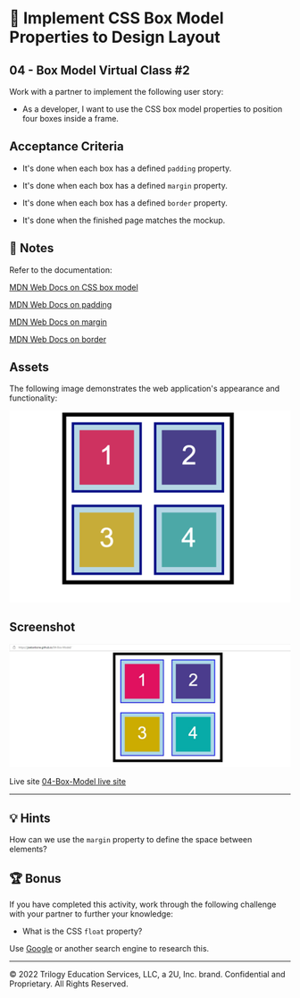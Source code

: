 # 📖 Implement CSS Box Model Properties to Design Layout

## 04 - Box Model Virtual Class #2
Work with a partner to implement the following user story:

* As a developer, I want to use the CSS box model properties to position four boxes inside a frame.

## Acceptance Criteria

* It's done when each box has a defined `padding` property.

* It's done when each box has a defined `margin` property.

* It's done when each box has a defined `border` property.

* It's done when the finished page matches the mockup.

## 📝 Notes

Refer to the documentation:

[MDN Web Docs on CSS box model](https://developer.mozilla.org/en-US/docs/Web/CSS/CSS_Box_Model)

[MDN Web Docs on padding](https://developer.mozilla.org/en-US/docs/Web/CSS/padding)

[MDN Web Docs on margin](https://developer.mozilla.org/en-US/docs/Web/CSS/margin)

[MDN Web Docs on border](https://developer.mozilla.org/en-US/docs/Web/CSS/border)

## Assets

The following image demonstrates the web application's appearance and functionality:

![Four numbered, differently colored boxes appear evenly spaced inside a larger box.](./assets/image-1.png)

## Screenshot

![Four numbered, differently colored boxes appear evenly spaced inside a larger box.](assets/images/screenshot.jpg)

Live site [04-Box-Model live site](https://joebarbone.github.io/04-Box-Model/)

---

## 💡 Hints

How can we use the `margin` property to define the space between elements?

## 🏆 Bonus

If you have completed this activity, work through the following challenge with your partner to further your knowledge:

* What is the CSS `float` property?

Use [Google](https://www.google.com) or another search engine to research this.

---
© 2022 Trilogy Education Services, LLC, a 2U, Inc. brand. Confidential and Proprietary. All Rights Reserved.
